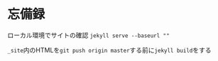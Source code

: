 # 忘備録

ローカル環境でサイトの確認
`jekyll serve --baseurl ""`

`_site`内のHTMLを`git push origin master`する前に`jekyll build`をする
